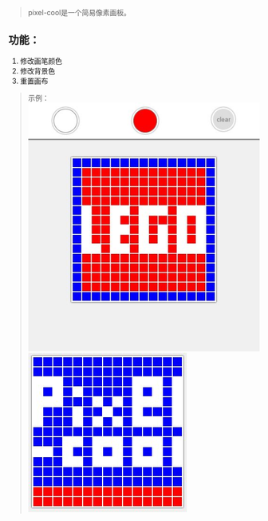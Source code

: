 > pixel-cool是一个简易像素画板。

## 功能：
1. 修改画笔颜色
2. 修改背景色
3. 重置画布

> 示例：
![example_1](https://github.com/dk-plus/pixel-cool/blob/master/img/pic_1.JPG)
![example_2](https://github.com/dk-plus/pixel-cool/blob/master/img/pic_2.JPG)